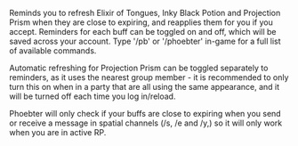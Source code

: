 Reminds you to refresh Elixir of Tongues, Inky Black Potion and Projection Prism when they are close to expiring, and reapplies them for you if you accept. Reminders for each buff can be toggled on and off, which will be saved across your account. Type '/pb' or '/phoebter' in-game for a full list of available commands. 

Automatic refreshing for Projection Prism can be toggled separately to reminders, as it uses the nearest group member - it is recommended to only turn this on when in a party that are all using the same appearance, and it will be turned off each time you log in/reload. 

Phoebter will only check if your buffs are close to expiring when you send or receive a message in spatial channels (/s, /e and /y,) so it will only work when you are in active RP.
